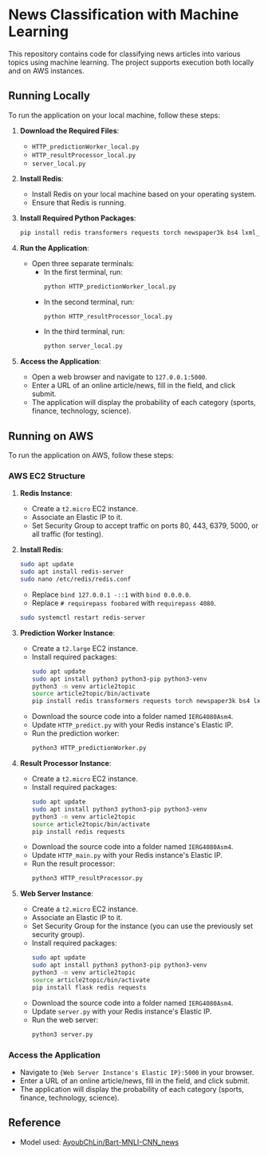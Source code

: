 
# News Classification with Machine Learning

This repository contains code for classifying news articles into various topics using machine learning. The project supports execution both locally and on AWS instances.

## Running Locally

To run the application on your local machine, follow these steps:

1. **Download the Required Files**:
   - `HTTP_predictionWorker_local.py`
   - `HTTP_resultProcessor_local.py`
   - `server_local.py`

2. **Install Redis**:
   - Install Redis on your local machine based on your operating system.
   - Ensure that Redis is running.

3. **Install Required Python Packages**:
   ```bash
   pip install redis transformers requests torch newspaper3k bs4 lxml_html_clean
   ```

4. **Run the Application**:
   - Open three separate terminals:
     - In the first terminal, run:
       ```bash
       python HTTP_predictionWorker_local.py
       ```
     - In the second terminal, run:
       ```bash
       python HTTP_resultProcessor_local.py
       ```
     - In the third terminal, run:
       ```bash
       python server_local.py
       ```

5. **Access the Application**:
   - Open a web browser and navigate to `127.0.0.1:5000`.
   - Enter a URL of an online article/news, fill in the field, and click submit.
   - The application will display the probability of each category (sports, finance, technology, science).

## Running on AWS

To run the application on AWS, follow these steps:

### AWS EC2 Structure

1. **Redis Instance**:
   - Create a `t2.micro` EC2 instance.
   - Associate an Elastic IP to it.
   - Set Security Group to accept traffic on ports 80, 443, 6379, 5000, or all traffic (for testing).

2. **Install Redis**:
   ```bash
   sudo apt update
   sudo apt install redis-server
   sudo nano /etc/redis/redis.conf
   ```
   - Replace `bind 127.0.0.1 -::1` with `bind 0.0.0.0`.
   - Replace `# requirepass foobared` with `requirepass 4080`.
   ```bash
   sudo systemctl restart redis-server
   ```

3. **Prediction Worker Instance**:
   - Create a `t2.large` EC2 instance.
   - Install required packages:
     ```bash
     sudo apt update
     sudo apt install python3 python3-pip python3-venv
     python3 -m venv article2topic
     source article2topic/bin/activate
     pip install redis transformers requests torch newspaper3k bs4 lxml_html_clean
     ```
   - Download the source code into a folder named `IERG4080Asm4`.
   - Update `HTTP_predict.py` with your Redis instance's Elastic IP.
   - Run the prediction worker:
     ```bash
     python3 HTTP_predictionWorker.py
     ```

4. **Result Processor Instance**:
   - Create a `t2.micro` EC2 instance.
   - Install required packages:
     ```bash
     sudo apt update
     sudo apt install python3 python3-pip python3-venv
     python3 -m venv article2topic
     source article2topic/bin/activate
     pip install redis requests
     ```
   - Download the source code into a folder named `IERG4080Asm4`.
   - Update `HTTP_main.py` with your Redis instance's Elastic IP.
   - Run the result processor:
     ```bash
     python3 HTTP_resultProcessor.py
     ```

5. **Web Server Instance**:
   - Create a `t2.micro` EC2 instance.
   - Associate an Elastic IP to it.
   - Set Security Group for the instance (you can use the previously set security group).
   - Install required packages:
     ```bash
     sudo apt update
     sudo apt install python3 python3-pip python3-venv
     python3 -m venv article2topic
     source article2topic/bin/activate
     pip install flask redis requests
     ```
   - Download the source code into a folder named `IERG4080Asm4`.
   - Update `server.py` with your Redis instance's Elastic IP.
   - Run the web server:
     ```bash
     python3 server.py
     ```

### Access the Application

- Navigate to `{Web Server Instance's Elastic IP}:5000` in your browser.
- Enter a URL of an online article/news, fill in the field, and click submit.
- The application will display the probability of each category (sports, finance, technology, science).

## Reference

- Model used: [AyoubChLin/Bart-MNLI-CNN_news](https://huggingface.co/AyoubChLin/Bart-MNLI-CNN_news)
